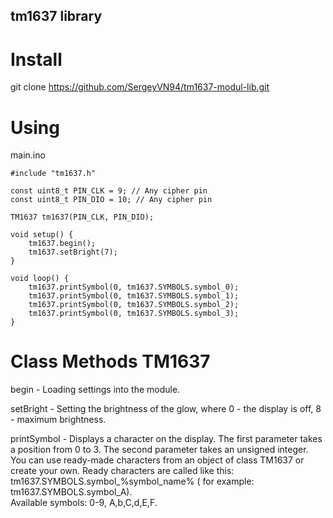 ## tm1637 library

# Install
git clone https://github.com/SergeyVN94/tm1637-modul-lib.git

# Using

main.ino  
```
#include "tm1637.h"

const uint8_t PIN_CLK = 9; // Any cipher pin
const uint8_t PIN_DIO = 10; // Any cipher pin

TM1637 tm1637(PIN_CLK, PIN_DIO);

void setup() {
    tm1637.begin();
    tm1637.setBright(7);
}

void loop() {
    tm1637.printSymbol(0, tm1637.SYMBOLS.symbol_0);
    tm1637.printSymbol(0, tm1637.SYMBOLS.symbol_1);
    tm1637.printSymbol(0, tm1637.SYMBOLS.symbol_2);
    tm1637.printSymbol(0, tm1637.SYMBOLS.symbol_3);
}
```

# Class Methods TM1637  
begin - Loading settings into the module.  
  
setBright - Setting the brightness of the glow, where 0 - the display is off, 8 - maximum brightness.  
  
printSymbol - Displays a character on the display. The first parameter takes a position from 0 to 3. The second parameter takes an unsigned integer. 
You can use ready-made characters from an object of class TM1637 or create your own. 
Ready characters are called like this: tm1637.SYMBOLS.symbol_%symbol_name% (
for example: tm1637.SYMBOLS.symbol_A).  
Available symbols: 0-9, A,b,C,d,E,F.